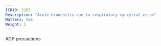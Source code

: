 ```yaml
---
ICD10: J205
Description: "Acute bronchitis due to respiratory syncytial virus"
Matters: Yes
Weight: 1
---
```

AGP precautions
